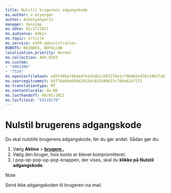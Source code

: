 ```yaml
---
title: Nulstil brugerens adgangskode
ms.author: v-aiyengar
author: AshaIyengar21
manager: dansimp
ms.date: 02/17/2021
ms.audience: Admin
ms.topic: article
ms.service: o365-administration
ROBOTS: NOINDEX, NOFOLLOW
localization_priority: Normal
ms.collection: Adm_O365
ms.custom:
- "9002486"
- "7524"
ms.openlocfilehash: ed5f48ba746da47e2e5db1cb9f279e1cf9b862e47813d617ab7df18ed64725ed
ms.sourcegitcommit: b5f7da89a650d2915dc652449623c78be6247175
ms.translationtype: MT
ms.contentlocale: da-DK
ms.lasthandoff: 08/05/2021
ms.locfileid: "54119170"
---
```

# <a name="reset-the-users-password"></a>Nulstil brugerens adgangskode

Du skal nulstille brugerens adgangskode, før du gør andet. Sådan gør du:

1. Vælg **Aktive**  >  **[brugere .](https://go.microsoft.com/fwlink/p/?linkid=834822)**
1. Vælg den bruger, hvis konto er blevet kompromitteret.
1. I pop-op-pop-op-pop-knappen, der vises, skal du **klikke på Nulstil adgangskode**.

> [!NOTE]
> Send ikke adgangskoden til brugeren via mail.
